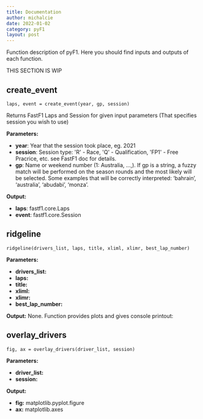 ```yaml
---
title: Documentation
author: michalcie
date: 2022-01-02
category: pyF1
layout: post
---
```


Function description of pyF1. Here you should find inputs and outputs of each function.  

THIS SECTION IS WIP

create_event
------------
```
laps, event = create_event(year, gp, session)
```
Returns FastF1 Laps and Session for given input parameters (That specifies session you wish to use)

 **Parameters:**   
- **year**: Year that the session took place, eg. 2021
- **session**: Session type: 'R' - Race, 'Q' - Qualification, 'FP1' - Free Pracrice, etc. see FastF1 doc for details.
- **gp**: Name or weekend number (1: Australia, …,). If gp is a string, a fuzzy match will be performed on the season rounds and the most likely will be selected.
Some examples that will be correctly interpreted: ‘bahrain’, ‘australia’, ‘abudabi’, ‘monza’.

 **Output:** 
- **laps**: fastf1.core.Laps  
- **event**: fastf1.core.Session  

ridgeline
-----------

```
ridgeline(drivers_list, laps, title, xliml, xlimr, best_lap_number)
```

 **Parameters:**   
- **drivers_list:**
- **laps:**
- **title:**
- **xliml:**
- **xlimr:**
- **best_lap_number:** 

 **Output:**
None. Function provides plots and gives console printout:


overlay_drivers
---
```
fig, ax = overlay_drivers(driver_list, session)
```
 **Parameters:**   
- **driver_list:**
- **session:**

 **Output:**
- **fig:** matplotlib.pyplot.figure
- **ax:** matplotlib.axes
